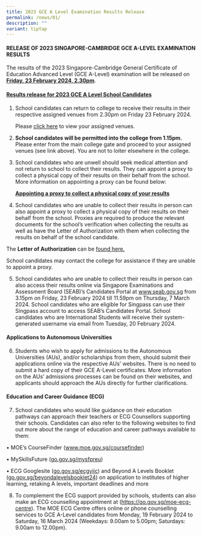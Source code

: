 ```yaml
---
title: 2023 GCE A Level Examination Results Release
permalink: /news/01/
description: ""
variant: tiptap
---
```

<h4>RELEASE OF 2023 SINGAPORE-CAMBRIDGE GCE A-LEVEL EXAMINATION RESULTS</h4>
<p>The results of the 2023 Singapore-Cambridge General Certificate of Education
Advanced Level (GCE A-Level) examination will be released on <strong><u>Friday, 23 February 2024, 2.30pm</u></strong>.</p>
<h4><strong><u>Results release for 2023 GCE A Level School Candidates</u></strong></h4>
<ol data-tight="true" class="tight">
<li>
<p>School candidates can return to college to receive their results in their
respective assigned venues from 2.30pm on Friday 23 February 2024.</p>
<p>Please <a href="/files/News/Venues.pdf" rel="noopener noreferrer nofollow" target="_blank">click here</a> to
view your assigned venues.</p>
<p></p>
</li>
<li>
<p><strong>School candidates will be permitted into the college from 1.15pm.</strong> Please
enter from the main college gate and proceed to your assigned venues (see
link above). You are not to loiter elsewhere in the college.</p>
<p></p>
</li>
<li>
<p>School candidates who are unwell should seek medical attention and not
return to school to collect their results. They can appoint a proxy to
collect a physical copy of their results on their behalf from the school.
More information on appointing a proxy can be found below:</p>
<p></p>
<p><strong><u>Appointing a proxy to collect a physical copy of your results</u></strong>
</p>
</li>
<li>
<p>School candidates who are unable to collect their results in person can
also appoint a proxy to collect a physical copy of their results on their
behalf from the school. Proxies are required to produce the relevant documents
for the school’s verification when collecting the results as well as have
the Letter of Authorization with them when collecting the results on behalf
of the school candidate.</p>
</li>
</ol>
<p>The <strong>Letter of Authorization</strong> can be <a href="/files/News/YIJC_Letter_of_Authorisation.pdf" rel="noopener noreferrer nofollow" target="_blank">found here.</a>
</p>
<p>School candidates may contact the college for assistance if they are unable
to appoint a proxy.</p>
<ol start="5" data-tight="true" class="tight">
<li>
<p>School candidates who are unable to collect their results in person can
also access their results online via Singapore Examinations and Assessment
Board (SEAB)’s Candidates Portal at <a href="www.seab.gov.sg" rel="noopener noreferrer nofollow" target="_blank">www.seab.gov.sg</a> from 3.15pm on Friday, 23 February
2024 till 11.59pm on Thursday, 7 March 2024. School candidates who are
eligible for Singpass can use their Singpass account to access SEAB’s Candidates
Portal. School candidates who are International Students will receive their
system-generated username via email from Tuesday, 20 February 2024.</p>
</li>
</ol>
<h4><strong>Applications to Autonomous Universities</strong></h4>
<ol start="6" data-tight="true" class="tight">
<li>
<p>Students who wish to apply for admissions to the Autonomous Universities
(AUs), and/or scholarships from them, should submit their applications
online via the respective AUs’ websites. There is no need to submit a hard
copy of their GCE A-Level certificates. More information on the AUs’ admissions
processes can be found on their websites, and applicants should approach
the AUs directly for further clarifications.</p>
</li>
</ol>
<h4><strong>Education and Career Guidance (ECG)</strong></h4>
<ol start="7" data-tight="true" class="tight">
<li>
<p>School candidates who would like guidance on their education pathways
can approach their teachers or ECG Counsellors supporting their schools.
Candidates can also refer to the following websites to find out more about
the range of education and career pathways available to them:</p>
</li>
</ol>
<p>• MOE’s CourseFinder (<a href="http://www.moe.gov.sg/coursefinder" rel="noopener noreferrer nofollow" target="_blank">www.moe.gov.sg/coursefinder</a>)</p>
<p>• MySkillsFuture (<a href="https://go.gov.sg/mysfpreu" rel="noopener noreferrer nofollow" target="_blank">go.gov.sg/mysfpreu</a>)</p>
<p>• ECG Googlesite (<a href="http://go.gov.sg/ecgyijc" rel="noopener noreferrer nofollow" target="_blank">go.gov.sg/ecgyijc</a>) and Beyond A Levels
Booklet (<a href="http://go.gov.sg/beyondalevelsbooklet24" rel="noopener noreferrer nofollow" target="_blank">go.gov.sg/beyondalevelsbooklet24</a>)
on application to institutes of higher learning, retaking A levels, important
deadlines and more</p>
<p></p>
<ol start="8" data-tight="true" class="tight">
<li>
<p>To complement the ECG support provided by schools, students can also make
an ECG counselling appointment at (<a href="https://go.gov.sg/moe-ecg-centre" rel="noopener noreferrer nofollow" target="_blank">https://go.gov.sg/moe-ecg-centre</a>).
The MOE ECG Centre offers online or phone counselling services to GCE A-Level
candidates from Monday, 19 February 2024 to Saturday, 16 March 2024 (Weekdays:
9.00am to 5.00pm; Saturdays: 9.00am to 12.00pm).</p>
</li>
</ol>
<p></p>